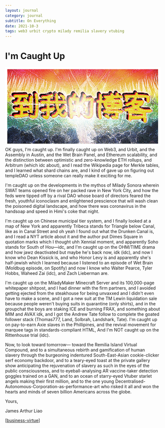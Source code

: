 ```yaml
---
layout: journal
category: journal
subtitle: On Everything
date: 2021-10-3
tags: web3 urbit crypto milady remilia slavery vtubing
---
```

# I'm Caught Up
![](../attachments/caughtup.png)
OK guys, I'm caught up.
I'm finally caught up on Web3, and Urbit, and the Assembly in Austin, and the Wet Brain Panel, and Ethereum scalability, and the distinction between optimistic and zero-knowledge ETH rollups, and Arbitrum (which idc about), and I read the Wikipedia page for Merkle tables, and I learned what shard chains are, and I kind of gave up on figuring out templeDAO unless someone can really make it exciting for me.

I'm caught up on the developments in the mythos of Milady Sonora wherein SWAT teams opened fire on her packed rave in New York City, and how the feds were tipped off by a rival DAO whose board of directors feared the fresh, youthful iconoclasm and enlightened prescience that will wash clean the poisoned digital landscape, and how there was coronavirus in the handsoap and speed in Himi's coke that night.

I'm caught up on Chinese municipal tier system, and I finally looked at a map of New York and apparently Tribeca stands for Triangle below Canal, like as in Canal Street and oh yeah I found out what the Drunken Canal is, and I read a NYT article about it and the author put Dimes Square in quotation marks which I thought uhh Xennial moment, and apparently Soho stands for South of Hou—idc, and I'm caught up on the OHM/TIME drama and how jawz deactivated but maybe he's back now, idk (idc), and now I know who Dean Kissick is, and who Honor Levy is and apparently she's half-jewish which I learned because I listened to an episode of Wet Brain (Moldbug episode, on Spotify) and now I know who Walter Pearce, Tyler Hobbs, Waheed Zai (idc), and Zach Lieberman are.

I'm caught up on the MiladyMaker Minecraft Server and its 100,000-page whitepaper shitpost, and I had dinner with the firm partners, and I avoided getting ejected from the steakhouse for being unvaxxed and I didn't even have to make a scene, and I got a new suit at the TM Lewin liquidation sale because people weren't buying suits in quarantine (only shirts), and in the groupchat the boys are staking ICE and burning FRAX, and something about MIM and AVAX idk, and I got the Andrew Tate follow to complete the goated follower stack (Thomas777, Land, Solbrah, Landshark, Tate). I'm caught up on pay-to-earn Axie slaves in the Phillipines, and the revival movement for marquee tags in standards-compliant HTML, And I'm NOT caught up on the Rittenhouse trial (idc).

Now, to look toward tomorrow— toward the Remilia Island Virtual Compound, and to a simultaneous rebirth and gamification of human slavery through the burgeoning indentured South-East-Asian cookie-clicker serf economy backdoor, and to a teary-eyed toast at the private gallery show anticipating the rejuvenation of slavery as such in the eyes of the public consciousness, and to eyeball-analysing AR vaccine-taker detection goggles trained on a GAN, and to an ocean of starry-eyed Vtuber starlet angels making their first million, and to the one young Decentralised-Autonomous-Corporation-as-performance-art who risked it all and won the hearts and minds of seven billion Americans across the globe.

Yours,

James Arthur Liao

[[business-virtue]]

[//begin]: # "Autogenerated link references for markdown compatibility"
[business-virtue]: business-virtue "The American Samurai"
[//end]: # "Autogenerated link references"